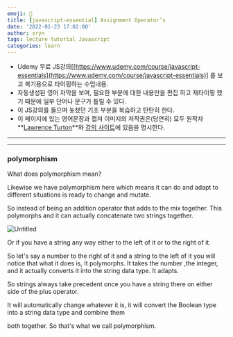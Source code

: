 ```yaml
---
emoji: 📑
title: [javascript-essential] Assignment Operator’s
date: '2022-01-23 17:02:00'
author: sryn
tags: lecture tutorial Javascript
categories: learn
---
```


- Udemy 무료 JS강의[[https://www.udemy.com/course/javascript-essentials](https://www.udemy.com/course/javascript-essentials)] 를 보고 복기용으로 타이핑하는 수업내용.
- 자동생성된 영어 자막을 보며, 필요한 부분에 대한 내용만을 편집 하고 재타이핑 했기 때문에 일부 단어나 문구가 틀릴 수 있다.
- 이 JS강의를 들으며 놓쳤던 기초 부분을 복습하고 탄탄히 한다.
- 이 페이지에 있는 영어문장과 캡쳐 이미지의 저작권은(당연히) 모두 원작자 **[Lawrence Turton](https://www.udemy.com/user/lawrenceturton/)**와 [강의 사이트](https://www.udemy.com/course/javascript-essentials)에 있음을 명시한다.

---

---

### polymorphism

What does polymorphism mean?

Likewise we have polymorphism here which means it can do and adapt to different situations is ready to change and mutate.

So instead of being an addition operator that adds to the mix together. This polymorphs and it can actually concatenate two strings together.

![Untitled](https://s3-us-west-2.amazonaws.com/secure.notion-static.com/692a57a3-2c65-4ac5-9d0e-bd14aae6aadd/Untitled.png)

Or if you have a string any way either to the left of it or to the right of it.

So let's say a number to the right of it and a string to the left of it you will notice that what it does is, It polymorphs. It takes the number ,the integer, and it actually converts it into the string data type. It adapts.

So strings always take precedent once you have a string there on either side of the plus operator.

It will automatically change whatever it is, it will convert the Boolean type into a string data type and combine them

both together. So that's what we call polymorphism.

```toc

```
